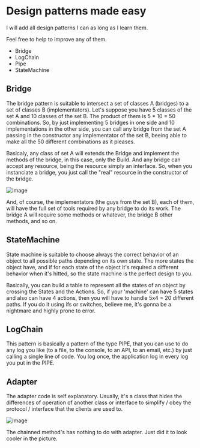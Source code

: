 # Design patterns made easy

I will add all design patterns I can as long as I learn them.

Feel free to help to improve any of them.

* Bridge
* LogChain
* Pipe
* StateMachine


## Bridge
The bridge pattern is suitable to intersect a set of classes A (bridges) to a set of classes B (implementators). Let's suppose you have 5 classes of the set A and 10 classes of the set B. The product of them is 5 * 10 = 50 combinations. So, by just implementing 5 bridges in one side and 10 implementations in the other side, you can call any bridge from the set A passing in the constructor any implementator of the set B, beeing able to make all the 50 different combinations as it pleases.

Basicaly, any class of set A will extends the Bridge and implement the methods of the bridge, in this case, only the Build. And any bridge can accept any resource, being the resource simply an interface. So, when you instanciate a bridge, you just call the "real" resource in the constructor of the bridge.

![image](https://user-images.githubusercontent.com/7969024/114333339-73429680-9b1e-11eb-9049-d9ee31c3dcb8.png)

And, of course, the implementators (the guys from the set B), each of them, will have the full set of tools required by any bridge to do its work. The bridge A will require some methods or whatever, the bridge B other methods, and so on.

## StateMachine
State machine is suitable to choose always the correct behavior of an object to all possible paths depending on its own state. The more states the object have, and if for each state of the object it's required a different behavior when it's hitted, so the state machine is the perfect design to you.

Basically, you can build a table to represent all the states of an object by crossing the States and the Actions. So, if your 'machine' can have 5 states and also can have 4 actions, then you will have to handle 5x4 = 20 different paths. If you do it using ifs or switches, believe me, it's gonna be a nightmare and highly prone to error.


## LogChain
This pattern is basically a pattern of the type PIPE, that you can use to do any log you like (to a file, to the console, to an API, to an email, etc.) by just calling a single line of code. You log once, the application log in every log you put in the PIPE.

## Adapter

The adapter code is self explanatory. Usually, it's a class that hides the differences of operation of another class or interface to simplify / obey the protocol / interface that the clients are used to.

![image](https://user-images.githubusercontent.com/7969024/114332649-fe229180-9b1c-11eb-91cf-439d7105fc89.png)

The chainned method's has nothing to do with adapter. Just did it to look cooler in the picture.


